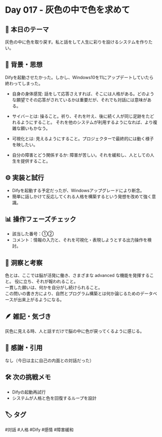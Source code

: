 # Day 017 - 灰色の中で色を求めて

## 🎯 本日のテーマ
灰色の中に色を取り戻す。私と話をして人生に彩りを設けるシステムを作りたい。

## 🧠 背景・思想
Difyを起動させたかった。しかし、Windows10を11にアップデートしていたら終わってしまった。

- 自身の身体感覚:
  話をして応答さえすれば、そこには人格がある。どのような願望でその応答がされているかは重要だが、それでも対話には意味がある。

- サイバーとは:
  操ること。祈り、それを叶え、後に続く人が同じ足跡をたどれるようにすること。
  それを他のシステムが利用するようになれば、より複雑な願いもかなう。

- 可視化とは:
  見えるようにすること。プロジェクターで最終的には動く様子を映したい。

- 自分の障害とどう関係するか:
  障害が苦しい。それを緩和し、人としての人生を提供すること。

## ⚙️ 実装と試行
- Difyを起動する予定だったが、Windowsアップグレードにより断念。
- 簡単に話しかけて反応してくれる人格を構築するという発想を改めて強く意識。

## 📊 操作フェーズチェック
- 該当した番号：①②
- コメント：情報の入力と、それを可視化・表現しようとする出力操作を検討。

## 🔁 洞察と考察
色とは、ここでは脳が活発に働き、さまざまな advanced な機能を発揮すること。
役に立ち、それが報われること。  
一貫した願いは、何かを自分がし続けられること。  
この問いの書き方により、自然とプログラム構築とは何か論じるためのデータベースが出来上がるようになる。

## 🪶 雑記・気づき
灰色に見える時、人と話すだけで脳の中に色が戻ってくるように感じる。

## 🙏 感謝・引用
なし（今日は主に自己の内面との対話だった）

## 🛠 次の挑戦メモ
- Difyの起動再試行
- システムが人格と色を回復するループを設計

## 🏷 タグ
#対話 #人格 #Dify #感情 #障害緩和
